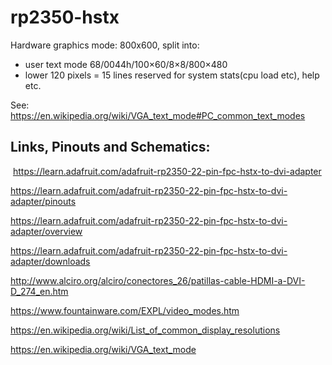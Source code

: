 # rp2350-hstx

Hardware graphics mode: 800x600, split into:
* user text mode 68/0044h/100×60/8×8/800×480
* lower 120 pixels = 15 lines reserved for system stats(cpu load etc), help etc.

See: https://en.wikipedia.org/wiki/VGA_text_mode#PC_common_text_modes

## Links, Pinouts and Schematics:
​
​https://learn.adafruit.com/adafruit-rp2350-22-pin-fpc-hstx-to-dvi-adapter

https://learn.adafruit.com/adafruit-rp2350-22-pin-fpc-hstx-to-dvi-adapter/pinouts

https://learn.adafruit.com/adafruit-rp2350-22-pin-fpc-hstx-to-dvi-adapter/overview

​https://learn.adafruit.com/adafruit-rp2350-22-pin-fpc-hstx-to-dvi-adapter/downloads

http://www.alciro.org/alciro/conectores_26/patillas-cable-HDMI-a-DVI-D_274_en.htm

https://www.fountainware.com/EXPL/video_modes.htm

https://en.wikipedia.org/wiki/List_of_common_display_resolutions

https://en.wikipedia.org/wiki/VGA_text_mode


